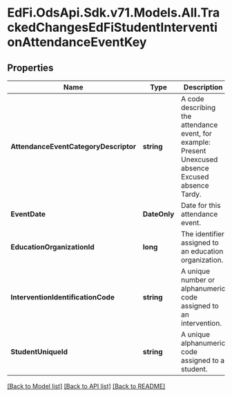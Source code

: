 # EdFi.OdsApi.Sdk.v71.Models.All.TrackedChangesEdFiStudentInterventionAttendanceEventKey

## Properties

Name | Type | Description | Notes
------------ | ------------- | ------------- | -------------
**AttendanceEventCategoryDescriptor** | **string** | A code describing the attendance event, for example:         Present         Unexcused absence         Excused absence         Tardy. | [optional] 
**EventDate** | **DateOnly** | Date for this attendance event. | [optional] 
**EducationOrganizationId** | **long** | The identifier assigned to an education organization. | [optional] 
**InterventionIdentificationCode** | **string** | A unique number or alphanumeric code assigned to an intervention. | [optional] 
**StudentUniqueId** | **string** | A unique alphanumeric code assigned to a student. | [optional] 

[[Back to Model list]](../../README.md#documentation-for-models) [[Back to API list]](../../README.md#documentation-for-api-endpoints) [[Back to README]](../../README.md)

